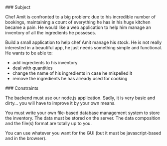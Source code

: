 ### Subject

Chef Amit is confronted to a big problem: due to his incredible number of bookings, maintaining a count of everything he has in his huge kitchen became a pain.
He would like a web application to help him manage an inventory of all the ingredients he posseses.

Build a small application to help chef Amit manage his stock.
He is not really interested in a beautiful app, he just needs something simple and functional.
He wants to be able to:
- add ingredients to his inventory
- deal with quantities
- change the name of his ingredients in case he mispelled it
- remove the ingredients he has already used for cooking


### Constraints

The backend must use our node.js application. Sadly, it is very basic and dirty… you will have to improve it by your own means.

You must write your own file-based database management system to store the inventory. The data must be stored on the server. The data composition and the file(s) format are totally up to you.

You can use whatever you want for the GUI (but it must be javascript-based and in the browser).
